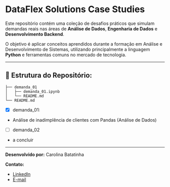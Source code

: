 # DataFlex Solutions Case Studies

Este repositório contém uma coleção de desafios práticos que simulam demandas reais nas áreas de **Análise de Dados**, **Engenharia de Dados** e **Desenvolvimento Backend**.

O objetivo é aplicar conceitos aprendidos durante a formação em Análise e Desenvolvimento de Sistemas, utilizando principalmente a linguagem **Python** e ferramentas comuns no mercado de tecnologia.

---

## 🚀 Estrutura do Repositório:
```
├── demanda_01
│   ├── demanda_01.ipynb
│   └── README.md
└── README.md
```

- [x] demanda_01:
  
- Análise de inadimplência de clientes com Pandas (Análise de Dados)
  
- [ ] demanda_02
 - a concluir

---
**Desenvolvido por:** Carolina Batatinha

**Contato:** 

- [LinkedIn](https://www.linkedin.com/in/carolinabatatinha/)
- [E-mail](mailto:batatinha.carolina@gmail.com)
